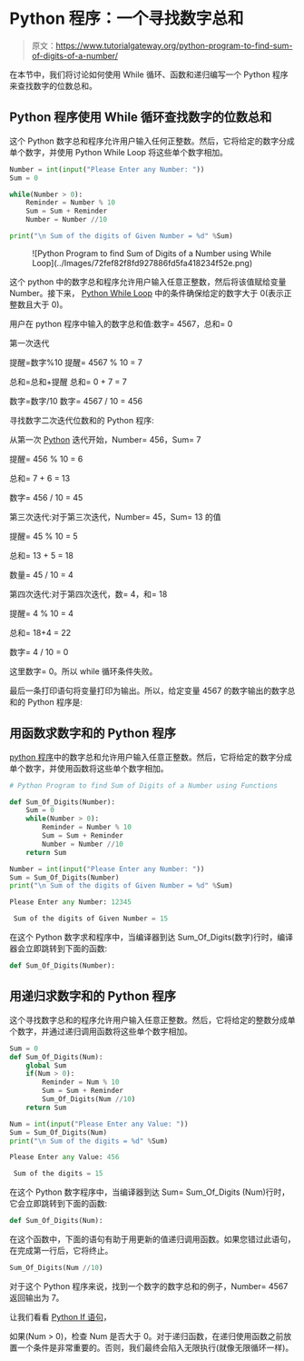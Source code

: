 # Python 程序：一个寻找数字总和

> 原文：<https://www.tutorialgateway.org/python-program-to-find-sum-of-digits-of-a-number/>

在本节中，我们将讨论如何使用 While 循环、函数和递归编写一个 Python 程序来查找数字的位数总和。

## Python 程序使用 While 循环查找数字的位数总和

这个 Python 数字总和程序允许用户输入任何正整数。然后，它将给定的数字分成单个数字，并使用 Python While Loop 将这些单个数字相加。

```py
Number = int(input("Please Enter any Number: "))
Sum = 0

while(Number > 0):
    Reminder = Number % 10
    Sum = Sum + Reminder
    Number = Number //10

print("\n Sum of the digits of Given Number = %d" %Sum)
```

<figure class="wp-block-image">![Python Program to find Sum of Digits of a Number using While Loop](../Images/72fef82f8fd927886fd5fa418234f52e.png)</figure>

这个 python 中的数字总和程序允许用户输入任意正整数，然后将该值赋给变量 Number。接下来， [Python While Loop](https://www.tutorialgateway.org/python-while-loop/) 中的条件确保给定的数字大于 0(表示正整数且大于 0)。

用户在 python 程序中输入的数字总和值:数字= 4567，总和= 0

第一次迭代

提醒=数字%10
提醒= 4567 % 10 = 7

总和=总和+提醒
总和= 0 + 7 = 7

数字=数字/10
数字= 4567 / 10 = 456

寻找数字二次迭代位数和的 Python 程序:

从第一次 [Python](https://www.tutorialgateway.org/python-tutorial/) 迭代开始，Number= 456，Sum= 7

提醒= 456 % 10 = 6

总和= 7 + 6 = 13

数字= 456 / 10 = 45

第三次迭代:对于第三次迭代，Number= 45，Sum= 13 的值

提醒= 45 % 10 = 5

总和= 13 + 5 = 18

数量= 45 / 10 = 4

第四次迭代:对于第四次迭代，数= 4，和= 18

提醒= 4 % 10 = 4

总和= 18+4 = 22

数字= 4 / 10 = 0

这里数字= 0。所以 while 循环条件失败。

最后一条打印语句将变量打印为输出。所以，给定变量 4567 的数字输出的数字总和的 Python 程序是:

## 用函数求数字和的 Python 程序

[python 程序](https://www.tutorialgateway.org/python-programming-examples/)中的数字总和允许用户输入任意正整数。然后，它将给定的数字分成单个数字，并使用函数将这些单个数字相加。

```py
# Python Program to find Sum of Digits of a Number using Functions

def Sum_Of_Digits(Number):
    Sum = 0
    while(Number > 0):
        Reminder = Number % 10
        Sum = Sum + Reminder
        Number = Number //10
    return Sum

Number = int(input("Please Enter any Number: "))
Sum = Sum_Of_Digits(Number)
print("\n Sum of the digits of Given Number = %d" %Sum)
```

```py
Please Enter any Number: 12345

 Sum of the digits of Given Number = 15
```

在这个 Python 数字求和程序中，当编译器到达 Sum_Of_Digits(数字)行时，编译器会立即跳转到下面的函数:

```py
def Sum_Of_Digits(Number):
```

## 用递归求数字和的 Python 程序

这个寻找数字总和的程序允许用户输入任意正整数。然后，它将给定的整数分成单个数字，并通过递归调用函数将这些单个数字相加。

```py
Sum = 0
def Sum_Of_Digits(Num):
    global Sum
    if(Num > 0):
        Reminder = Num % 10
        Sum = Sum + Reminder
        Sum_Of_Digits(Num //10)
    return Sum

Num = int(input("Please Enter any Value: "))
Sum = Sum_Of_Digits(Num)
print("\n Sum of the digits = %d" %Sum)
```

```py
Please Enter any Value: 456

 Sum of the digits = 15
```

在这个 Python 数字程序中，当编译器到达 Sum= Sum_Of_Digits (Num)行时，它会立即跳转到下面的函数:

```py
def Sum_Of_Digits(Num):
```

在这个函数中，下面的语句有助于用更新的值递归调用函数。如果您错过此语句，在完成第一行后，它将终止。

```py
Sum_Of_Digits(Num //10)
```

对于这个 Python 程序来说，找到一个数字的数字总和的例子，Number= 4567 返回输出为 7。

让我们看看 [Python If 语句](https://www.tutorialgateway.org/python-if-statement/)，

如果(Num > 0)，检查 Num 是否大于 0。对于递归函数，在递归使用函数之前放置一个条件是非常重要的。否则，我们最终会陷入无限执行(就像无限循环一样)。